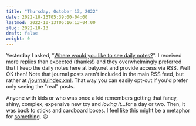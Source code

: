 ```yaml
---
title: "Thursday, October 13, 2022"
date: 2022-10-13T05:39:00-04:00
lastmod: 2022-10-13T06:16:13-04:00
slug: 2022-10-13
draft: false
weight: 0
---
```


Yesterday I asked, "[Where would you like to see daily notes?](https://baty.net/2022/where-would-you-like-to-see-daily-notes/)". I received more replies than expected (thanks!) and they overwhelmingly preferred that I keep the daily notes here at baty.net and provide access via RSS. Well OK then! Note that journal posts aren't included in the main RSS feed, but rather at [/journal/index.xml](https://baty.net/journal/index.xml). That way you can easily opt-out if you'd prefer only seeing the "real" posts.

Anyone with kids or who was once a kid remembers getting that fancy, shiny, complex, expensive new toy and _loving it_&#x2026;for a day or two. Then, it was back to sticks and cardboard boxes. I feel like this might be a metaphor for [something](https://tana.inc). 😆


[//]: # "Exported with love from a post written in Org mode"
[//]: # "- https://github.com/kaushalmodi/ox-hugo"
